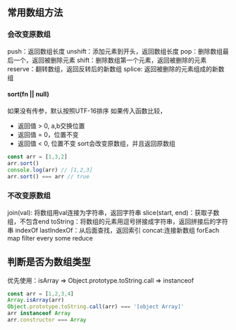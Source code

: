 
## 常用数组方法

### 会改变原数组
push：返回数组长度
unshift：添加元素到开头，返回数组长度
pop：删除数组最后一个，返回被删除元素
shift：删除数组第一个元素，返回被删除的元素
reserve：翻转数组，返回反转后的新数组
splice: 返回被删除的元素组成的新数组
#### sort(fn || null)
如果没有传参，默认按照UTF-16排序
如果传入函数比较，
  + 返回值 > 0, a,b交换位置
  + 返回值 = 0，位置不变
  + 返回值 < 0, 位置不变
sort会改变原数组，并且返回原数组
```js
const arr = [1,3,2]
arr.sort()
console.log(arr) // [1,2,3]
arr.sort() === arr // true
```

### 不改变原数组
join(val): 将数组用val连接为字符串，返回字符串
slice(start, end)：获取子数组，不包含end
toString：将数组的元素用逗号拼接成字符串，返回拼接后的字符串
indexOf
lastIndexOf：从后面查找，返回索引
concat:连接新数组
forEach
map
filter
every
some
reduce
## 判断是否为数组类型
优先使用：isArray => Object.prototype.toString.call => instanceof
```js
const arr = [1,2,3,4]
Array.isArray(arr)
Object.prototype.toString.call(arr) === '[object Array]'
arr instanceof Array
arr.constructor === Array
```